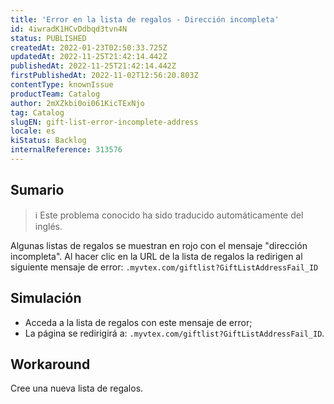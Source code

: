 ```yaml
---
title: 'Error en la lista de regalos - Dirección incompleta'
id: 4iwradK1HCvDdbqd3tvn4N
status: PUBLISHED
createdAt: 2022-01-23T02:50:33.725Z
updatedAt: 2022-11-25T21:42:14.442Z
publishedAt: 2022-11-25T21:42:14.442Z
firstPublishedAt: 2022-11-02T12:56:20.803Z
contentType: knownIssue
productTeam: Catalog
author: 2mXZkbi0oi061KicTExNjo
tag: Catalog
slugEN: gift-list-error-incomplete-address
locale: es
kiStatus: Backlog
internalReference: 313576
---
```


## Sumario

>ℹ️ Este problema conocido ha sido traducido automáticamente del inglés.


Algunas listas de regalos se muestran en rojo con el mensaje "dirección incompleta". Al hacer clic en la URL de la lista de regalos la redirigen al siguiente mensaje de error: `.myvtex.com/giftlist?GiftListAddressFail_ID`



## Simulación


- Acceda a la lista de regalos con este mensaje de error;
- La página se redirigirá a: `.myvtex.com/giftlist?GiftListAddressFail_ID`.



## Workaround


Cree una nueva lista de regalos.

